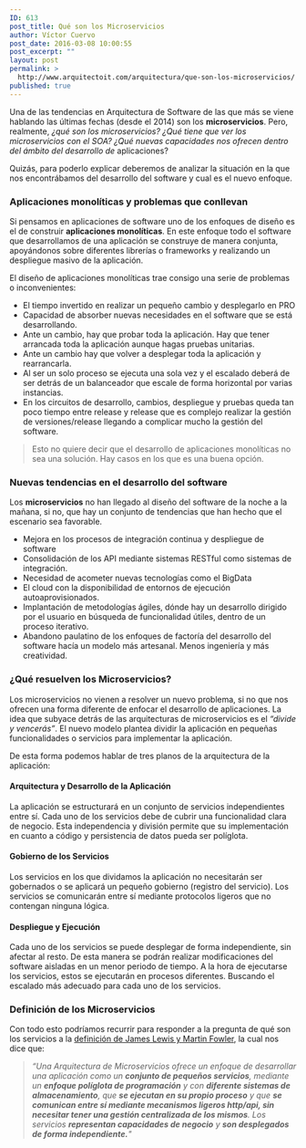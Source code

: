 ```yaml
---
ID: 613
post_title: Qué son los Microservicios
author: Víctor Cuervo
post_date: 2016-03-08 10:00:55
post_excerpt: ""
layout: post
permalink: >
  http://www.arquitectoit.com/arquitectura/que-son-los-microservicios/
published: true
---
```

Una de las tendencias en Arquitectura de Software de las que más se viene hablando las últimas fechas (desde el 2014) son los <b>microservicios</b>. Pero, realmente, <em>¿qué son los microservicios? ¿Qué tiene que ver los microservicios con el SOA? ¿Qué nuevas capacidades nos ofrecen dentro del ámbito del desarrollo de </em>aplicaciones?

Quizás, para poderlo explicar deberemos de analizar la situación en la que nos encontrábamos del desarrollo del software y cual es el nuevo enfoque.
<h3><strong>Aplicaciones monolíticas y problemas que conllevan</strong></h3>
Si pensamos en aplicaciones de software uno de los enfoques de diseño es el de construir <strong>aplicaciones monolíticas</strong>. En este enfoque todo el software que desarrollamos de una aplicación se construye de manera conjunta, apoyándonos sobre diferentes librerías o frameworks y realizando un despliegue masivo de la aplicación.

El diseño de aplicaciones monolíticas trae consigo una serie de problemas o inconvenientes:
<ul>
	<li>El tiempo invertido en realizar un pequeño cambio y desplegarlo en PRO</li>
	<li>Capacidad de absorber nuevas necesidades en el software que se está desarrollando.</li>
	<li>Ante un cambio, hay que probar toda la aplicación. Hay que tener arrancada toda la aplicación aunque hagas pruebas unitarias.</li>
	<li>Ante un cambio hay que volver a desplegar toda la aplicación y rearrancarla.</li>
	<li>Al ser un solo proceso se ejecuta una sola vez y el escalado deberá de ser detrás de un balanceador que escale de forma horizontal por varias instancias.</li>
	<li>En los circuitos de desarrollo, cambios, despliegue y pruebas queda tan poco tiempo entre release y release que es complejo realizar la gestión de versiones/release llegando a complicar mucho la gestión del software.</li>
</ul>
<blockquote>Esto no quiere decir que el desarrollo de aplicaciones monolíticas no sea una solución. Hay casos en los que es una buena opción.</blockquote>
<h3><b>Nuevas tendencias en el desarrollo del software</b></h3>
Los <strong>microservicios</strong> no han llegado al diseño del software de la noche a la mañana, si no, que hay un conjunto de tendencias que han hecho que el escenario sea favorable.
<ul>
	<li>Mejora en los procesos de integración continua y despliegue de software</li>
	<li>Consolidación de los API mediante sistemas RESTful como sistemas de integración.</li>
	<li>Necesidad de acometer nuevas tecnologías como el BigData</li>
	<li>El cloud con la disponibilidad de entornos de ejecución autoaprovisionados.</li>
	<li>Implantación de metodologías ágiles, dónde hay un desarrollo dirigido por el usuario en búsqueda de funcionalidad útiles, dentro de un proceso iterativo.</li>
	<li>Abandono paulatino de los enfoques de factoría del desarrollo del software hacía un modelo más artesanal. Menos ingeniería y más creatividad.</li>
</ul>
<h3><strong>¿Qué resuelven los Microservicios?</strong></h3>
Los microservicios no vienen a resolver un nuevo problema, si no que nos ofrecen una forma diferente de enfocar el desarrollo de aplicaciones. La idea que subyace detrás de las arquitecturas de microservicios es el<em> “divide y vencerás”</em>. El nuevo modelo plantea dividir la aplicación en pequeñas funcionalidades o servicios para implementar la aplicación.

De esta forma podemos hablar de tres planos de la arquitectura de la aplicación:
<h4><b>Arquitectura y Desarrollo de la Aplicación</b></h4>
La aplicación se estructurará en un conjunto de servicios independientes entre sí. Cada uno de los servicios debe de cubrir una funcionalidad clara de negocio. Esta independencia y división permite que su implementación en cuanto a código y persistencia de datos pueda ser políglota.
<h4><b>Gobierno de los Servicios</b></h4>
Los servicios en los que dividamos la aplicación no necesitarán ser gobernados o se aplicará un pequeño gobierno (registro del servicio). Los servicios se comunicarán entre sí mediante protocolos ligeros que no contengan ninguna lógica.
<h4><b>Despliegue y Ejecución</b></h4>
Cada uno de los servicios se puede desplegar de forma independiente, sin afectar al resto. De esta manera se podrán realizar modificaciones del software aisladas en un menor periodo de tiempo. A la hora de ejecutarse los servicios, estos se ejecutarán en procesos diferentes. Buscando el escalado más adecuado para cada uno de los servicios.
<h3><strong>Definición de los Microservicios</strong></h3>
Con todo esto podríamos recurrir para responder a la pregunta de qué son los servicios a la <a href="http://martinfowler.com/microservices/#what">definición de James Lewis y Martin Fowler</a>, la cual nos dice que:
<blockquote><i>“Una Arquitectura de Microservicios ofrece un enfoque de desarrollar una aplicación como un <b>conjunto de pequeños servicios</b>, mediante un <b>enfoque políglota de programación</b> y con <b>diferente sistemas de almacenamiento</b>, que <b>se ejecutan en su propio proceso</b> y que <b>se comunican entre sí mediante mecanismos ligeros http/api, sin necesitar tener una gestión centralizada de los mismos</b>. Los servicios <b>representan capacidades de negocio</b> y <b>son desplegados de forma independiente.</b>"</i></blockquote>